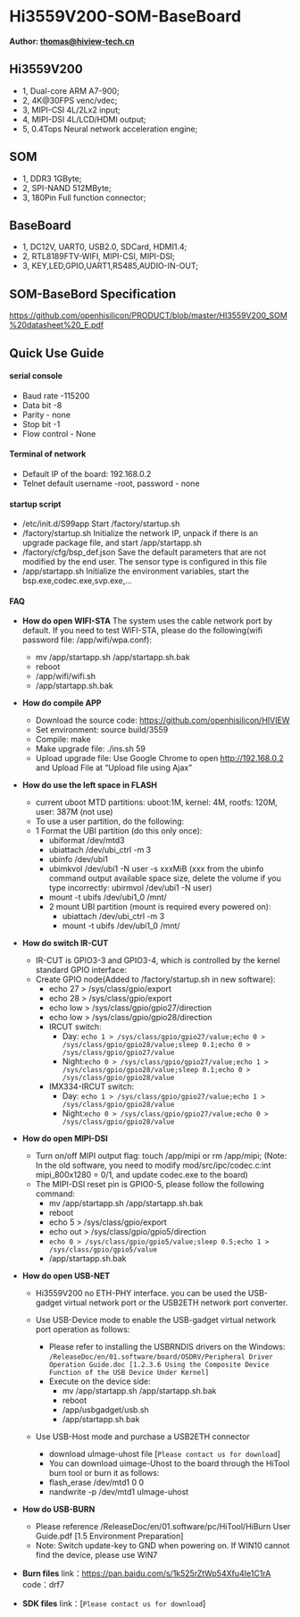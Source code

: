 
# Hi3559V200-SOM-BaseBoard 
**Author: thomas@hiview-tech.cn**

## Hi3559V200

* 1, Dual-core ARM A7-900;
* 2, 4K@30FPS venc/vdec;
* 3, MIPI-CSI 4L/2Lx2 input;
* 4, MIPI-DSI 4L/LCD/HDMI output;
* 5, 0.4Tops Neural network acceleration engine;

## SOM

* 1, DDR3 1GByte;
* 2, SPI-NAND 512MByte;  
* 3, 180Pin Full function connector;

## BaseBoard

* 1, DC12V, UART0, USB2.0, SDCard, HDMI1.4;
* 2, RTL8189FTV-WIFI, MIPI-CSI, MIPI-DSI;
* 3, KEY,LED,GPIO,UART1,RS485,AUDIO-IN-OUT;

## SOM-BaseBord Specification
  https://github.com/openhisilicon/PRODUCT/blob/master/HI3559V200_SOM%20datasheet%20_E.pdf


## Quick Use Guide


#### serial console
* Baud rate -115200
* Data bit -8
* Parity - none
* Stop bit -1
* Flow control - None

#### Terminal of network
* Default IP of the board: 192.168.0.2
* Telnet default username -root, password - none


#### startup script

* /etc/init.d/S99app
    Start /factory/startup.sh
* /factory/startup.sh
    Initialize the network IP, unpack if there is an upgrade package file, and start /app/startapp.sh
* /factory/cfg/bsp_def.json
    Save the default parameters that are not modified by the end user. The sensor type is configured in this file
* /app/startapp.sh
    Initialize the environment variables, start the bsp.exe,codec.exe,svp.exe,...

#### FAQ
* **How do open WIFI-STA**
  The system uses the cable network port by default. If you need to test WIFI-STA, please do the following(wifi password file: /app/wifi/wpa.conf):
    * mv /app/startapp.sh /app/startapp.sh.bak
    * reboot
    * /app/wifi/wifi.sh
    * /app/startapp.sh.bak
* **How do compile APP**
    * Download the source code: https://github.com/openhisilicon/HIVIEW
    * Set environment: source build/3559
    * Compile: make
    * Make upgrade file: ./ins.sh 59
    * Upload upgrade file: Use Google Chrome to open  http://192.168.0.2 and  Upload File at “Upload file using Ajax”
    
* **How do use the left space in FLASH**
  * current uboot MTD partitions: uboot:1M,  kernel: 4M, rootfs: 120M, user: 387M (not use)
  * To use a user partition, do the following:
  * 1 Format the UBI partition (do this only once):
      *  ubiformat /dev/mtd3
      *  ubiattach /dev/ubi_ctrl -m 3
      *  ubinfo /dev/ubi1
      *  ubimkvol /dev/ubi1 -N user -s xxxMiB 
         (xxx from the ubinfo command output available space size,
        delete the volume if you type incorrectly:  ubirmvol /dev/ubi1 -N user)
      *  mount -t ubifs /dev/ubi1_0 /mnt/ 
    * 2 mount UBI partition (mount is required every  powered on):
      *  ubiattach /dev/ubi_ctrl -m 3
      *  mount -t ubifs /dev/ubi1_0 /mnt/
  
* **How do switch IR-CUT**
  * IR-CUT is GPIO3-3 and GPIO3-4, which is controlled by the kernel standard GPIO interface:
  * Create GPIO node(Added to /factory/startup.sh in new software):
    * echo 27 > /sys/class/gpio/export
    * echo 28 > /sys/class/gpio/export
    * echo low > /sys/class/gpio/gpio27/direction
    * echo low > /sys/class/gpio/gpio28/direction
    *  IRCUT switch:
        * Day:  `echo 1 > /sys/class/gpio/gpio27/value;echo 0 > /sys/class/gpio/gpio28/value;sleep 0.1;echo 0 > /sys/class/gpio/gpio27/value`
        * Night:`echo 0 > /sys/class/gpio/gpio27/value;echo 1 > /sys/class/gpio/gpio28/value;sleep 0.1;echo 0 > /sys/class/gpio/gpio28/value`
    *  IMX334-IRCUT switch:
        * Day:  `echo 1 > /sys/class/gpio/gpio27/value;echo 1 > /sys/class/gpio/gpio28/value`
        * Night:`echo 0 > /sys/class/gpio/gpio27/value;echo 0 > /sys/class/gpio/gpio28/value`

* **How do open MIPI-DSI**
    * Turn on/off MIPI output flag: touch /app/mipi or rm /app/mipi;
      (Note: In the old software, you need to modify mod/src/ipc/codec.c:int mipi_800x1280 = 0/1, and update codec.exe to the board)
    * The MIPI-DSI reset pin is GPIO0-5, please follow the following command:
        * mv /app/startapp.sh /app/startapp.sh.bak
        * reboot
        * echo 5 > /sys/class/gpio/export
        * echo out > /sys/class/gpio/gpio5/direction
        * `echo 0 > /sys/class/gpio/gpio5/value;sleep 0.5;echo 1 > /sys/class/gpio/gpio5/value`
        * /app/startapp.sh.bak

* **How do open USB-NET**
    * Hi3559V200 no ETH-PHY interface. you can be used the USB-gadget     virtual network port or the USB2ETH network port converter.
    * Use USB-Device mode to enable the USB-gadget virtual network port operation as follows:
      * Please refer to installing the USBRNDIS drivers on the Windows: `/ReleaseDoc/en/01.software/board/OSDRV/Peripheral Driver Operation Guide.doc [1.2.3.6 Using the Composite Device Function of the USB Device Under Kernel]`
      * Execute on the device side: 
          * mv /app/startapp.sh /app/startapp.sh.bak
          * reboot
          * /app/usbgadget/usb.sh
          * /app/startapp.sh.bak

    * Use USB-Host mode and purchase a USB2ETH connector
      * download uImage-uhost file [`Please contact us for download`]
      * You can download uimage-Uhost to the board through the HiTool burn tool or burn it as follows:
      * flash_erase /dev/mtd1 0 0
      * nandwrite -p /dev/mtd1 uImage-uhost

* **How do USB-BURN**
    * Please reference /ReleaseDoc/en/01.software/pc/HiTool/HiBurn User Guide.pdf [1.5 Environment Preparation]
    * Note: Switch update-key to GND when powering on. If WIN10 cannot find the device, please use WIN7

* **Burn files**
    link：https://pan.baidu.com/s/1k525rZtWp54Xfu4Ie1C1rA code：drf7 
* **SDK files**
    link：[`Please contact us for download`] 
